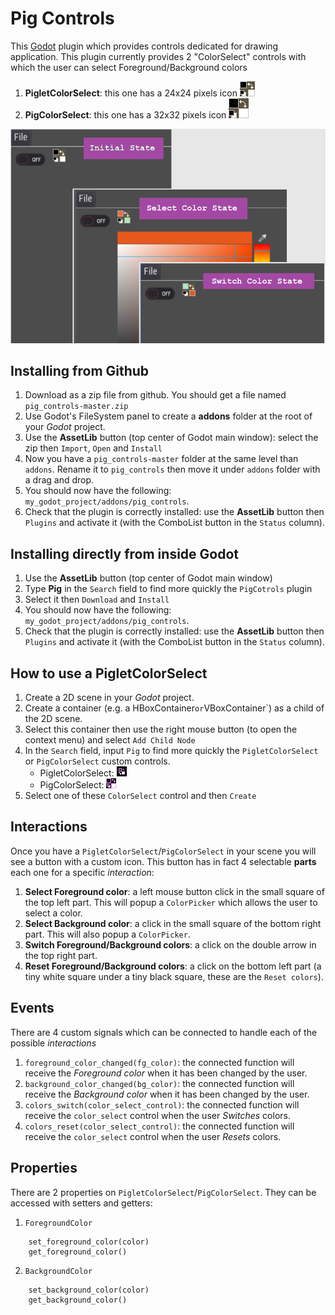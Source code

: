 # Pig Controls
This [Godot](https://godotengine.org/) plugin which provides controls dedicated for drawing application. 
This plugin currently provides 2 "ColorSelect" controls with which the user can select Foreground/Background colors
1. **PigletColorSelect**: this one has a 24x24 pixels icon
  ![](https://raw.githubusercontent.com/Echopraxium/PigControls/master/addons/pig_controls/buttons/ColorSelect/piglet_color_select.png)
2. **PigColorSelect**: this one has a 32x32 pixels icon
  ![](https://raw.githubusercontent.com/Echopraxium/PigControls/master/addons/pig_controls/buttons/ColorSelect/pig_color_select.png)

![Pig Controls](https://raw.githubusercontent.com/Echopraxium/PigControls/master/addons/pig_controls/buttons/ColorSelect/PigControls_ColorSelect_Screenshot.png)

## Installing from Github
1. Download as a zip file from github. You should get a file named `pig_controls-master.zip`
2. Use Godot's FileSystem panel to create a **addons** folder at the root of your *Godot* project. 
3. Use the **AssetLib** button (top center of Godot main window): select the zip then `Import`, `Open` and `Install`
4. Now you have a `pig_controls-master` folder at the same level than `addons`. Rename it to `pig_controls` then move it under `addons` folder with a drag and drop. 
5. You should now have the following: `my_godot_project/addons/pig_controls`.
6. Check that the plugin is correctly installed: use the **AssetLib** button then `Plugins` and activate it (with the ComboList button in the `Status` column).

## Installing directly from inside Godot
1. Use the **AssetLib** button (top center of Godot main window)
2. Type **Pig** in the `Search` field to find more quickly the `PigCotrols` plugin
3. Select it then `Download` and `Install`
4. You should now have the following: `my_godot_project/addons/pig_controls`.
5. Check that the plugin is correctly installed: use the **AssetLib** button then `Plugins` and activate it (with the ComboList button in the `Status` column).

## How to use a PigletColorSelect
1. Create a 2D scene in your *Godot* project.
2. Create a container (e.g. a HBoxContainer` or `VBoxContainer`) as a child of the 2D scene.
3. Select this container then use the right mouse button (to open the context menu) and select `Add Child Node`
4. In the `Search` field, input `Pig` to find more quickly the `PigletColorSelect` or `PigColorSelect` custom controls.
    - PigletColorSelect: ![](https://raw.githubusercontent.com/Echopraxium/PigControls/master/addons/pig_controls/buttons/ColorSelect/piglet_color_select_icon.png)
    - PigColorSelect: ![](https://raw.githubusercontent.com/Echopraxium/PigControls/master/addons/pig_controls/buttons/ColorSelect/pig_color_select_icon.png)
5. Select one of these `ColorSelect` control and then `Create`

## Interactions
Once you have a `PigletColorSelect`/`PigColorSelect` in your scene you will see a button with a custom icon. This button has in fact 4 selectable **parts** each one for a specific *interaction*:
1. **Select Foreground color**: a left mouse button click in the small square of the top left part. This will popup a `ColorPicker` which allows the user to select a color.
2. **Select Background color**: a click in the small square of the bottom right part. This will also popup a `ColorPicker`.
3. **Switch Foreground/Background colors**: a click on the double arrow in the top right part.
4. **Reset Foreground/Background colors**: a click on the bottom left part (a tiny white square under a tiny black square, these are the `Reset colors`).

## Events
There are 4 custom signals which can be connected to handle each of the possible *interactions*
1. `foreground_color_changed(fg_color)`: the connected function will receive the *Foreground color* when it has been changed by the user.
2. `background_color_changed(bg_color)`: the connected function will receive the *Background color* when it has been changed by the user.
3. `colors_switch(color_select_control)`: the connected function will receive the `color_select` control when the user *Switches* colors.
4. `colors_reset(color_select_control)`: the connected function will receive the `color_select` control when the user *Resets* colors.

## Properties
There are 2 properties on `PigletColorSelect`/`PigColorSelect`. They can be accessed with setters and getters:
1. `ForegroundColor`
```
	set_foreground_color(color)
	get_foreground_color()
```
2. `BackgroundColor`	
```
	set_background_color(color)
	get_background_color()
```

